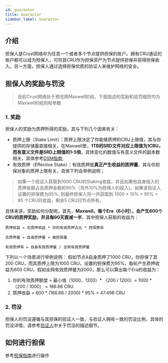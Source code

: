 ```yaml
---
id: guarantor
title: Guarantor
sidebar_label: Guarantor
---
```


## 介绍

担保人是Crust网络中为任意一个或者多个节点提供担保的账户。拥有CRU通证的账户都可以成为担保人，可将其CRU作为担保资产为节点提供担保并获得担保收入。另一方面，担保人通过选择担保优质的验证人来维护网络的安全。

## 担保人的奖励与罚没

> 目前Crust网络处于预览网Maxwell阶段，下面描述的奖励和惩罚细则均为Maxwell的规则和参数

### 1. 奖励

担保人的奖励为质押所得的奖励，其与下列几个因素有关：

- 质押上限（Stake Limit）：质押上限决定了你能够质押的CRU上限值，其与你提供的存储量直接相关，在Maxwell里，**1TB的SRD文件对应上限值为1CRU，而有意义文件是SRD上限值的1-5倍**，具体变化的数值与有意义文件的副本数相关，具体参考[DSM指南](DSM.md);
- 有效质押（Effective Stake）：有效质押是**真正产生收益的质押量**，其与你担保对象的质押上限有关，具体下列会举例说明；
> 如果一个验证人获取到1000 CRU的Staking收益，并且如果他自身投入的质押金额占总质押金额的90%（另外10%为担保人的投入)。如果该验证人设置的担保费为95%, 则最终担保人将一共获取到 1000 * 10% * 95% = 95 个CRU的收益，剩余5 CRU归节点所有。

具体来讲，奖励如何分配呢，首先，**Maxwell，每个Era（6小时），会产生600个CRU的质押奖励，并且每90天衰减一半**，其中担保人获取的收益为：

```shell
质押收益 = 总质押收益 * 你的有效质押占比 * 担保费率
```

```shell
总质押量 = 自身质押量 + 被担保量
```

```shell
有效质押率 = 自身有效质押量 / 全网有效质押量
```

下列以一个场景进行举例说明：
假如节点A自身质押了1000 CRU，你担保了其200 CRU，而其质押上限为1000 CRU，设置的担保费为95%，每轮产生质押收益为600 CRU，假如全网有效质押量为2000，那么可以算出每个Era的收益为：

1. 你的有效质押额度 = 最小值（1000，1200）* （200 / 1200）= 1000 * （200 / 1000） = 166.66 CRU
2. 质押收益 = 600 * (166.66 / 2000) * 95% = 47.498 CRU

### 2. 罚没

担保人的罚没遵循与其担保的验证人一致，与验证人拥有一致的罚没比例，具体的罚没详情，请参考[验证人](validator.md)中关于罚没的描述细节。

## 如何进行担保

参考[担保指南](guarantor-guidance.md)进行操作
